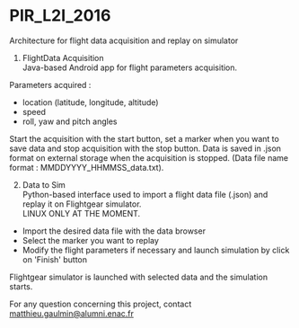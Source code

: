 # PIR_L2I_2016
Architecture for flight data acquisition and replay on simulator

1) FlightData Acquisition <br />
Java-based Android app for flight parameters acquisition.

Parameters acquired :
- location (latitude, longitude, altitude)
- speed
- roll, yaw and pitch angles

Start the acquisition with the start button, set a marker when you want to save data and stop acquisition with the stop button.
Data is saved in .json format on external storage when the acquisition is stopped.
(Data file name format : MMDDYYYY_HHMMSS_data.txt).

2) Data to Sim <br />
Python-based interface used to import a flight data file (.json) and replay it on Flightgear simulator. <br />
LINUX ONLY AT THE MOMENT.

- Import the desired data file with the data browser
- Select the marker you want to replay
- Modify the flight parameters if necessary and launch simulation by click on 'Finish' button

Flightgear simulator is launched with selected data and the simulation starts.

For any question concerning this project, contact matthieu.gaulmin@alumni.enac.fr



